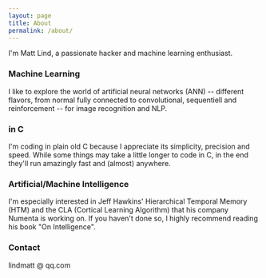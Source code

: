 ```yaml
---
layout: page
title: About
permalink: /about/
---
```


I'm Matt Lind, a passionate hacker and machine learning enthusiast.

### Machine Learning

I like to explore the world of artificial neural networks (ANN) -- different flavors, from normal fully connected to convolutional, sequentiell and reinforcement -- for image recognition and NLP.

### in C

I'm coding in plain old C because I appreciate its simplicity, precision and speed. While some things may take a little longer to code in C, in the end they'll run amazingly fast and (almost) anywhere.

### Artificial/Machine Intelligence

I'm especially interested in Jeff Hawkins' Hierarchical Temporal Memory (HTM) and the CLA (Cortical Learning Algorithm) that his company Numenta is working on.
If you haven't done so, I highly recommend reading his book "On Intelligence".

### Contact

lindmatt @ qq.com
